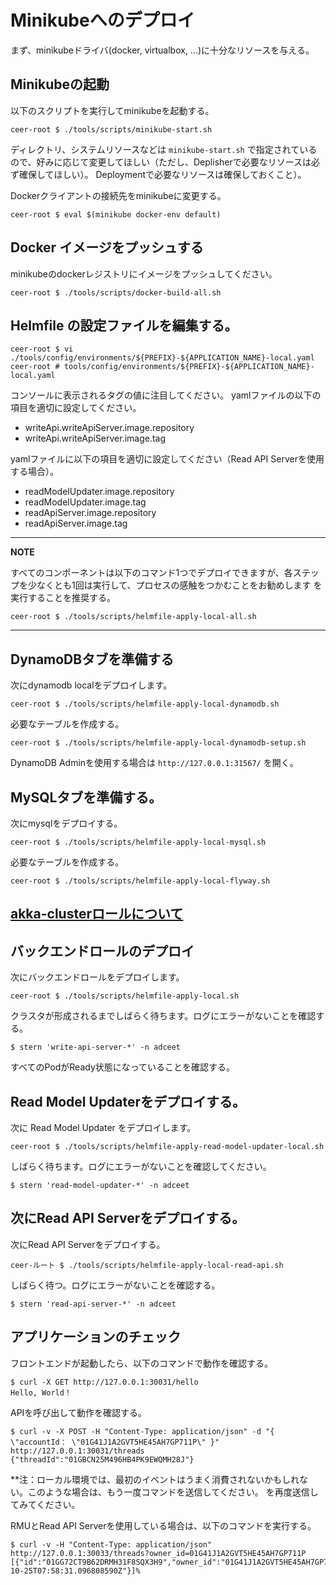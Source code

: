 # Minikubeへのデプロイ

まず、minikubeドライバ(docker, virtualbox, ...)に十分なリソースを与える。

## Minikubeの起動

以下のスクリプトを実行してminikubeを起動する。

```shell
ceer-root $ ./tools/scripts/minikube-start.sh
```

ディレクトリ、システムリソースなどは `minikube-start.sh` で指定されているので、好みに応じて変更してほしい（ただし、Deplisherで必要なリソースは必ず確保してほしい）。
Deploymentで必要なリソースは確保しておくこと）。

Dockerクライアントの接続先をminikubeに変更する。

```shell
ceer-root $ eval $(minikube docker-env default)
```

## Docker イメージをプッシュする

minikubeのdockerレジストリにイメージをプッシュしてください。

```shell
ceer-root $ ./tools/scripts/docker-build-all.sh
```

## Helmfile の設定ファイルを編集する。

```shell
ceer-root $ vi ./tools/config/environments/${PREFIX}-${APPLICATION_NAME}-local.yaml
ceer-root # tools/config/environments/${PREFIX}-${APPLICATION_NAME}-local.yaml
```

コンソールに表示されるタグの値に注目してください。
yamlファイルの以下の項目を適切に設定してください。

- writeApi.writeApiServer.image.repository
- writeApi.writeApiServer.image.tag

yamlファイルに以下の項目を適切に設定してください（Read API Serverを使用する場合）。

- readModelUpdater.image.repository
- readModelUpdater.image.tag
- readApiServer.image.repository
- readApiServer.image.tag

---

**NOTE**

すべてのコンポーネントは以下のコマンド1つでデプロイできますが、各ステップを少なくとも1回は実行して、プロセスの感触をつかむことをお勧めします
を実行することを推奨する。

```shell
ceer-root $ ./tools/scripts/helmfile-apply-local-all.sh
```

---

## DynamoDBタブを準備する

次にdynamodb localをデプロイします。

```shell
ceer-root $ ./tools/scripts/helmfile-apply-local-dynamodb.sh
```

必要なテーブルを作成する。

```shell
ceer-root $ ./tools/scripts/helmfile-apply-local-dynamodb-setup.sh
```

DynamoDB Adminを使用する場合は `http://127.0.0.1:31567/` を開く。

## MySQLタブを準備する。

次にmysqlをデプロイする。

```shell
ceer-root $ ./tools/scripts/helmfile-apply-local-mysql.sh
```

必要なテーブルを作成する。

```shell
ceer-root $ ./tools/scripts/helmfile-apply-local-flyway.sh
```

## [akka-clusterロールについて](DEBUG_ON_LOCAL_K8S.md#about-akka-cluster-roles)

## バックエンドロールのデプロイ

次にバックエンドロールをデプロイします。

```shell
ceer-root $ ./tools/scripts/helmfile-apply-local.sh
```

クラスタが形成されるまでしばらく待ちます。ログにエラーがないことを確認する。

```shell
$ stern 'write-api-server-*' -n adceet
```

すべてのPodがReady状態になっていることを確認する。

## Read Model Updaterをデプロイする。

次に Read Model Updater をデプロイします。

```shell
ceer-root $ ./tools/scripts/helmfile-apply-read-model-updater-local.sh
```

しばらく待ちます。ログにエラーがないことを確認してください。

```shell
$ stern 'read-model-updater-*' -n adceet
```

## 次にRead API Serverをデプロイする。

次にRead API Serverをデプロイする。

```shell
ceer-ルート $ ./tools/scripts/helmfile-apply-local-read-api.sh
```

しばらく待つ。ログにエラーがないことを確認する。

```shell
$ stern 'read-api-server-*' -n adceet
```

## アプリケーションのチェック

フロントエンドが起動したら、以下のコマンドで動作を確認する。

```shell
$ curl -X GET http://127.0.0.1:30031/hello
Hello, World！
```

APIを呼び出して動作を確認する。

```shell
$ curl -v -X POST -H "Content-Type: application/json" -d "{ \"accountId： \"01G41J1A2GVT5HE45AH7GP711P\" }" http://127.0.0.1:30031/threads
{"threadId":"01GBCN25M496HB4PK9EWQMH28J"}
```

**注：ローカル環境では、最初のイベントはうまく消費されないかもしれない。このような場合は、もう一度コマンドを送信してください。
を再度送信してみてください。

RMUとRead API Serverを使用している場合は、以下のコマンドを実行する。

```shell
$ curl -v -H "Content-Type: application/json" http://127.0.0.1:30033/threads?owner_id=01G41J1A2GVT5HE45AH7GP711P
[{"id":"01GG72CT9B62DRMH31F8SQX3H9","owner_id":"01G41J1A2GVT5HE45AH7GP711P","created_at":"2022-10-25T07:58:31.096808590Z"}]%
```
